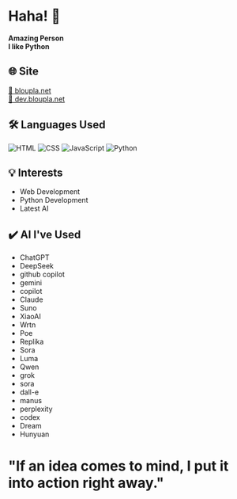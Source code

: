 # Haha! 👋
  
  **Amazing Person**  
  **I like Python**  

  ## 🌐 Site
  [🔗 bloupla.net](https://bloupla.net)<br>
  [🔗 dev.bloupla.net](https://dev.bloupla.net)

  ## 🛠️ Languages Used
  ![HTML](https://img.shields.io/badge/HTML-E34F26?style=flat&logo=html5&logoColor=white)
  ![CSS](https://img.shields.io/badge/CSS-1572B6?style=flat&logo=css3&logoColor=white)
  ![JavaScript](https://img.shields.io/badge/JavaScript-F7DF1E?style=flat&logo=javascript&logoColor=black)
  ![Python](https://img.shields.io/badge/Python-3776AB?style=flat&logo=python&logoColor=white)

  ## 💡 Interests
  - Web Development
  - Python Development
  - Latest AI

  ## ✔️ AI I've Used
  - ChatGPT
  - DeepSeek
  - github copilot
  - gemini
  - copilot
  - Claude
  - Suno
  - XiaoAI
  - Wrtn
  - Poe
  - Replika
  - Sora
  - Luma
  - Qwen
  - grok
  - sora
  - dall-e
  - manus
  - perplexity
  - codex
  - Dream
  - Hunyuan

  # "If an idea comes to mind, I put it into action right away."
